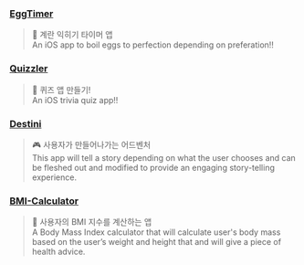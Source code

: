 ### [EggTimer](https://github.com/glowthem/EggTimer)
> 🐣 계란 익히기 타이머 앱  
> An iOS app to boil eggs to perfection depending on preferation!!

### [Quizzler](https://github.com/glowthem/Quizzler)
> 🧩 퀴즈 앱 만들기!  
> An iOS trivia quiz app!!

### [Destini](https://github.com/glowthem/Destini)
> 🎮 사용자가 만들어나가는 어드벤처  
> This app will tell a story depending on what the user chooses and can be fleshed out and modified to provide an engaging story-telling experience.

### [BMI-Calculator](https://github.com/glowthem/BMI-Calculator)
> 📲 사용자의 BMI 지수를 계산하는 앱  
> A Body Mass Index calculator that will calculate user's body mass based on the user’s weight and height that and will give a piece of health advice.
